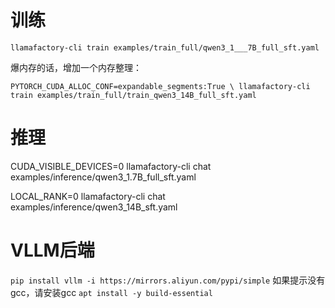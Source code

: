 # 训练
`llamafactory-cli train examples/train_full/qwen3_1___7B_full_sft.yaml`

爆内存的话，增加一个内存整理：

`PYTORCH_CUDA_ALLOC_CONF=expandable_segments:True \
llamafactory-cli train examples/train_full/train_qwen3_14B_full_sft.yaml`


# 推理
CUDA_VISIBLE_DEVICES=0 llamafactory-cli chat examples/inference/qwen3_1.7B_full_sft.yaml

LOCAL_RANK=0 llamafactory-cli chat examples/inference/qwen3_14B_sft.yaml



# VLLM后端
`pip install vllm -i https://mirrors.aliyun.com/pypi/simple`
如果提示没有gcc，请安装gcc
`apt install -y build-essential`

